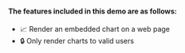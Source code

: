 #### The features included in this demo are as follows:

- 📈 Render an embedded chart on a web page
- 🔒 Only render charts to valid users